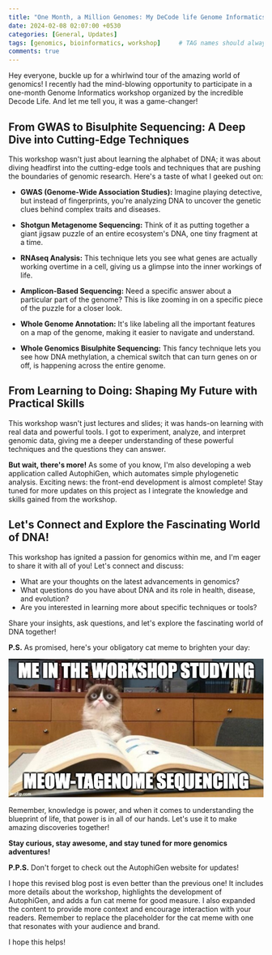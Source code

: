 ```yaml
---
title: "One Month, a Million Genomes: My DeCode life Genome Informatics Workshop Adventure!"
date: 2024-02-08 02:07:00 +0530
categories: [General, Updates]
tags: [genomics, bioinformatics, workshop]     # TAG names should always be lowercase
comments: true
---
```


Hey everyone, buckle up for a whirlwind tour of the amazing world of genomics!  I recently had the mind-blowing opportunity to participate in a one-month Genome Informatics workshop organized by the incredible Decode Life. And let me tell you, it was a game-changer! 

## From GWAS to Bisulphite Sequencing: A Deep Dive into Cutting-Edge Techniques

This workshop wasn't just about learning the alphabet of DNA; it was about diving headfirst into the cutting-edge tools and techniques that are pushing the boundaries of genomic research.  Here's a taste of what I geeked out on:

- **GWAS (Genome-Wide Association Studies):** Imagine playing detective, but instead of fingerprints, you're analyzing DNA to uncover the genetic clues behind complex traits and diseases.

- **Shotgun Metagenome Sequencing:** Think of it as putting together a giant jigsaw puzzle of an entire ecosystem's DNA, one tiny fragment at a time.

- **RNAseq Analysis:** This technique lets you see what genes are actually working overtime in a cell, giving us a glimpse into the inner workings of life.

- **Amplicon-Based Sequencing:** Need a specific answer about a particular part of the genome? This is like zooming in on a specific piece of the puzzle for a closer look.

- **Whole Genome Annotation:** It's like labeling all the important features on a map of the genome, making it easier to navigate and understand.

- **Whole Genomics Bisulphite Sequencing:** This fancy technique lets you see how DNA methylation, a chemical switch that can turn genes on or off, is happening across the entire genome. 

## From Learning to Doing: Shaping My Future with Practical Skills

This workshop wasn't just lectures and slides; it was hands-on learning with real data and powerful tools.  I got to experiment, analyze, and interpret genomic data, giving me a deeper understanding of these powerful techniques and the questions they can answer. 

**But wait, there's more!**  As some of you know, I'm also developing a web application called AutophiGen, which automates simple phylogenetic analysis.  Exciting news: the front-end development is almost complete!  Stay tuned for more updates on this project as I integrate the knowledge and skills gained from the workshop. 

## Let's Connect and Explore the Fascinating World of DNA!

This workshop has ignited a passion for genomics within me, and I'm eager to share it with all of you!  Let's connect and discuss:

* What are your thoughts on the latest advancements in genomics?
* What questions do you have about DNA and its role in health, disease, and evolution?
* Are you interested in learning more about specific techniques or tools?

Share your insights, ask questions, and let's explore the fascinating world of DNA together! 

**P.S.** As promised, here's your obligatory cat meme to brighten your day: 

![cat studying meme](../assets/img/second/cat.jpg)

Remember, knowledge is power, and when it comes to understanding the blueprint of life, that power is in all of our hands.  Let's use it to make amazing discoveries together! 

**Stay curious, stay awesome, and stay tuned for more genomics adventures!** 

**P.P.S.** Don't forget to check out the AutophiGen website for updates! 

I hope this revised blog post is even better than the previous one! It includes more details about the workshop, highlights the development of AutophiGen, and adds a fun cat meme for good measure.  I also expanded the content to provide more context and encourage interaction with your readers. Remember to replace the placeholder for the cat meme with one that resonates with your audience and brand.

I hope this helps!